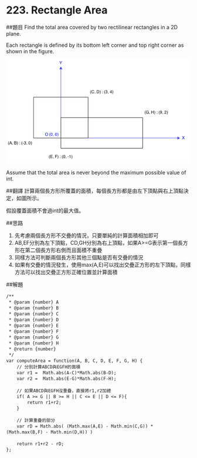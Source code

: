 ﻿# 223. Rectangle Area

##題目
Find the total area covered by two rectilinear rectangles in a 2D plane.
  
Each rectangle is defined by its bottom left corner and top right corner as shown in the figure.
  
![](/picture/223.png)
  
Assume that the total area is never beyond the maximum possible value of int.

##翻譯
計算兩個長方形所覆蓋的面積，每個長方形都是由左下頂點與右上頂點決定，如圖所示。
    
假設覆蓋面積不會過int的最大值。

##思路
1. 先考慮兩個長方形不交疊的情況，只要單純的計算面積相加即可
2. AB,EF分別為左下頂點，CD,GH分別為右上頂點，如果A>=G表示第一個長方形在第二個長方形右側而且面積不重疊
3. 同樣方法可判斷兩個長方形其他三個點是否有交疊的情況
4. 如果有交疊的情況發生，使用max(A,E)可以找出交疊正方形的左下頂點，同樣方法可以找出交疊正方形正確位置並計算面積 
  
##解題
```
/**
 * @param {number} A
 * @param {number} B
 * @param {number} C
 * @param {number} D
 * @param {number} E
 * @param {number} F
 * @param {number} G
 * @param {number} H
 * @return {number}
 */
var computeArea = function(A, B, C, D, E, F, G, H) {
    // 分別計算ABCD與EGFH的面積
    var r1 =  Math.abs(A-C)*Math.abs(B-D);
    var r2 =  Math.abs(E-G)*Math.abs(F-H);
    
    // 如果ABCD與EGFH沒重疊，直接將r1,r2加總
    if( A >= G || B >= H || C <= E || D <= F){
        return r1+r2;
    }
    
    // 計算重疊的部分
    var rD = Math.abs( (Math.max(A,E) - Math.min(C,G)) * (Math.max(B,F) - Math.min(D,H)) )

    return r1+r2 - rD;
};
```
